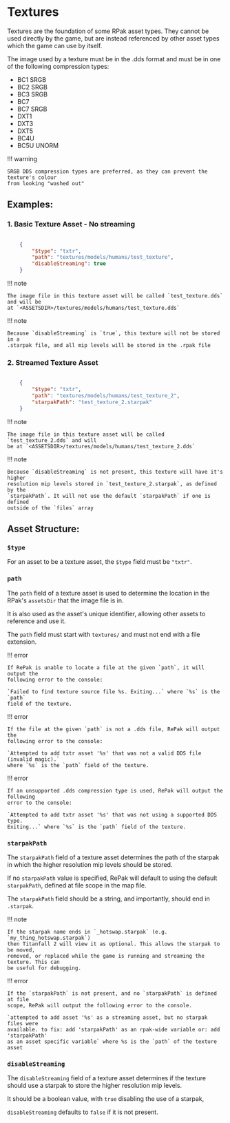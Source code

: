 # Textures

Textures are the foundation of some RPak asset types. They cannot be used directly by
the game, but are instead referenced by other asset types which the game can use by
itself.

The image used by a texture must be in the .dds format and must be in one of the
following compression types:

- BC1 SRGB
- BC2 SRGB
- BC3 SRGB
- BC7
- BC7 SRGB
- DXT1
- DXT3
- DXT5
- BC4U
- BC5U UNORM

!!! warning

    SRGB DDS compression types are preferred, as they can prevent the texture's colour
    from looking "washed out"

## Examples:

### 1. Basic Texture Asset - No streaming

```json

    {
        "$type": "txtr",
        "path": "textures/models/humans/test_texture",
        "disableStreaming": true
    }
```

!!! note

    The image file in this texture asset will be called `test_texture.dds` and will be
    at `<ASSETSDIR>/textures/models/humans/test_texture.dds`

!!! note

    Because `disableStreaming` is `true`, this texture will not be stored in a
    .starpak file, and all mip levels will be stored in the .rpak file

### 2. Streamed Texture Asset

```json

    {
        "$type": "txtr",
        "path": "textures/models/humans/test_texture_2",
        "starpakPath": "test_texture_2.starpak"
    }
```

!!! note

    The image file in this texture asset will be called `test_texture_2.dds` and will
    be at `<ASSETSDIR>/textures/models/humans/test_texture_2.dds`

!!! note

    Because `disableStreaming` is not present, this texture will have it's higher
    resolution mip levels stored in `test_texture_2.starpak`, as defined by the
    `starpakPath`. It will not use the default `starpakPath` if one is defined
    outside of the `files` array

## Asset Structure:

### `$type`

For an asset to be a texture asset, the `$type` field must be `"txtr"`.

### `path`

The `path` field of a texture asset is used to determine the location in the RPak's
`assetsDir` that the image file is in.

It is also used as the asset's unique identifier, allowing other assets to reference and
use it.

The `path` field must start with `textures/` and must not end with a file extension.

!!! error

    If RePak is unable to locate a file at the given `path`, it will output the
    following error to the console:

    `Failed to find texture source file %s. Exiting...` where `%s` is the `path`
    field of the texture.

!!! error

    If the file at the given `path` is not a .dds file, RePak will output the
    following error to the console:

    `Attempted to add txtr asset '%s' that was not a valid DDS file (invalid magic).`
    where `%s` is the `path` field of the texture.

!!! error

    If an unsupported .dds compression type is used, RePak will output the following
    error to the console:

    `Attempted to add txtr asset '%s' that was not using a supported DDS type.
    Exiting...` where `%s` is the `path` field of the texture.

### `starpakPath`

The `starpakPath` field of a texture asset determines the path of the starpak in which
the higher resolution mip levels should be stored.

If no `starpakPath` value is specified, RePak will default to using the default
`starpakPath`, defined at file scope in the map file.

The `starpakPath` field should be a string, and importantly, should end in
`.starpak`.

!!! note

    If the starpak name ends in `_hotswap.starpak` (e.g. `my_thing_hotswap.starpak`)
    then Titanfall 2 will view it as optional. This allows the starpak to be moved,
    removed, or replaced while the game is running and streaming the texture. This can
    be useful for debugging.

!!! error

    If the `starpakPath` is not present, and no `starpakPath` is defined at file
    scope, RePak will output the following error to the console.

    `attempted to add asset '%s' as a streaming asset, but no starpak files were
    available. to fix: add 'starpakPath' as an rpak-wide variable or: add 'starpakPath'
    as an asset specific variable` where %s is the `path` of the texture asset

### `disableStreaming`

The `disableStreaming` field of a texture asset determines if the texture should use a
starpak to store the higher resolution mip levels.

It should be a boolean value, with `true` disabling the use of a starpak,

`disableStreaming` defaults to `false` if it is not present.
